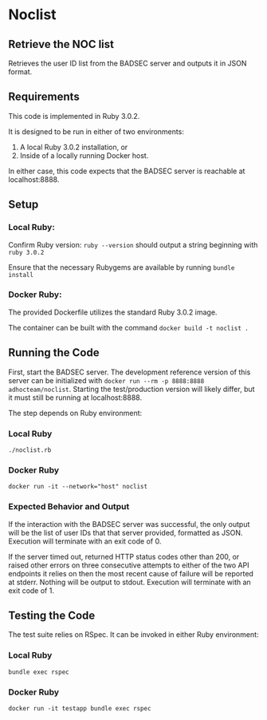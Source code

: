 # Noclist

## Retrieve the NOC list

Retrieves the user ID list from the BADSEC server and outputs it in JSON format.

## Requirements

This code is implemented in Ruby 3.0.2.

It is designed to be run in either of two environments: 

1. A local Ruby 3.0.2 installation, or
2. Inside of a locally running Docker host.

In either case, this code expects that the BADSEC server is reachable at localhost:8888.

## Setup

### Local Ruby: 

Confirm Ruby version: `ruby --version` should output a string beginning with `ruby 3.0.2`

Ensure that the necessary Rubygems are available by running `bundle install`

### Docker Ruby:

The provided Dockerfile utilizes the standard Ruby 3.0.2 image. 

The container can be built with the command `docker build -t noclist .`

## Running the Code

First, start the BADSEC server. The development reference version of this server can be
initialized with `docker run --rm -p 8888:8888 adhocteam/noclist`. Starting the test/production
version will likely differ, but it must still be running at localhost:8888.

The step depends on Ruby environment:

### Local Ruby

`./noclist.rb`

### Docker Ruby

`docker run -it --network="host" noclist`

### Expected Behavior and Output

If the interaction with the BADSEC server was successful, the only output will be the 
list of user IDs that that server provided, formatted as JSON. Execution will terminate 
with an exit code of 0.

If the server timed out, returned HTTP status codes other than 200, or raised other errors
on three consecutive attempts to either of the two API endpoints it relies on then the 
most recent cause of failure will be reported at stderr. Nothing will be output to stdout.
Execution will terminate with an exit code of 1.

## Testing the Code

The test suite relies on RSpec. It can be invoked in either Ruby environment: 

### Local Ruby

`bundle exec rspec`

### Docker Ruby

`docker run -it testapp bundle exec rspec`
